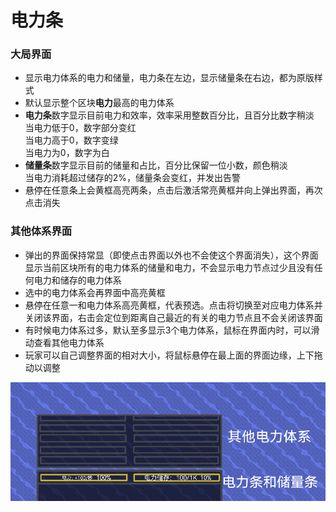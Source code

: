 # 电力条
### 大局界面
- 显示电力体系的电力和储量，电力条在左边，显示储量条在右边，都为原版样式
- 默认显示整个区块**电力**最高的电力体系  
- **电力条**数字显示目前电力和效率，效率采用整数百分比，且百分比数字稍淡  
当电力低于0，数字部分变红  
当电力高于0，数字变绿  
当电力为0，数字为白
- **储量条**数字显示目前的储量和占比，百分比保留一位小数，颜色稍淡  
当电力消耗超过储存的2%，储量条会变红，并发出告警
- 悬停在任意条上会黄框高亮两条，点击后激活常亮黄框并向上弹出界面，再次点击消失
### 其他体系界面
- 弹出的界面保持常显（即使点击界面以外也不会使这个界面消失），这个界面显示当前区块所有的电力体系的储量和电力，不会显示电力节点过少且没有任何电力和储存的电力体系
- 选中的电力体系会再界面中高亮黄框
- 悬停在任意一和电力体系高亮黄框，代表预选。点击将切换至对应电力体系并关闭该界面，右击会定位到距离自己最近的有关的电力节点且不会关闭该界面
- 有时候电力体系过多，默认至多显示3个电力体系，鼠标在界面内时，可以滑动查看其他电力体系
- 玩家可以自己调整界面的相对大小，将鼠标悬停在最上面的界面边缘，上下拖动以调整  

![alt text](1724767483511.png)